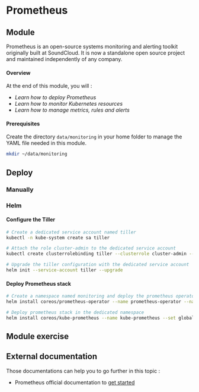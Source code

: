 # Prometheus

## Module

Prometheus is an open-source systems monitoring and alerting toolkit originally built at SoundCloud. It is now a standalone open source project and maintained independently of any company.

#### Overview

At the end of this module, you will :

* _Learn how to deploy Prometheus_
* _Learn how to monitor Kubernetes resources_
* _Learn how to manage metrics, rules and alerts_

#### Prerequisites

Create the directory `data/monitoring` in your home folder to manage the YAML file needed in this module.

```bash
mkdir ~/data/monitoring
```

## Deploy

### Manually

### Helm

#### Configure the Tiller

```bash
# Create a dedicated service account named tiller
kubectl -n kube-system create sa tiller

# Attach the role cluster-admin to the dedicated service account
kubectl create clusterrolebinding tiller --clusterrole cluster-admin --serviceaccount=kube-system:tiller

# Upgrade the tiller configuration with the dedicated service account
helm init --service-account tiller --upgrade
```

#### Deploy Prometheus stack

```bash
# Create a namespace named monitoring and deploy the prometheus operator in it
helm install coreos/prometheus-operator --name prometheus-operator --namespace monitoring 

# Deploy prometheus stack in the dedicated namespace
helm install coreos/kube-prometheus --name kube-prometheus --set global.rbacEnable=true --namespace monitoring
```

## Module exercise

## External documentation

Those documentations can help you to go further in this topic :

* Prometheus official documentation to [get started](https://prometheus.io/docs/prometheus/latest/getting_started/)

